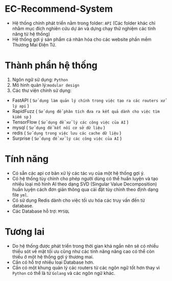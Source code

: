# EC-Recommend-System

- Hệ thống chính phát triển nằm trong folder: `API` (Các folder khác chỉ nhằm mục đích nghiên cứu dự án và dựng chạy thử nghiệm các tính năng từ hệ thống)
- Hệ thống gợi ý sản phẩm cá nhân hóa cho các website phần mềm Thương Mai Điện Tử.

# Thành phần hệ thống

1. Ngôn ngữ sử dụng: `Python`
2. Mô hình quản lý:`modular design`
3. Các thư viện chính sử dụng:

- FastAPI ( `Sử dụng làm quản lý chính trong việc tạo ra các routers xử lý api` )
- RapidFuzz ( `Sử dụng để phân tích đưa ra kết quả dành cho việc tìm kiếm sp` )
- TensorFlow ( `Sử dụng để xử lý các công việc của AI` )
- mysql ( `Sử dụng để kết nối cơ sở dữ liệu` )
- redis ( `Sử dụng trong việc lưu các cache dữ liệu` )
- Surprise ( `Sử dụng để xử lý các công việc của AI` )

# Tính năng

- Có sẵn các api cơ bản xử lý các tác vụ của một hệ thống gợi ý.
- Có hệ thống tùy chỉnh cho phép người dùng có thể huấn luyện và tạo nhiều loại mô hình AI theo dạng SVD (Singular Value Decomposition) huấn luyện cách đơn giản thông qua cài đặt tùy chỉnh theo định dạng file `yml`.
- Có sử dụng Redis dành cho việc tối ưu hóa các truy vấn đến từ database.
- Các Database hỗ trợ: `MYSQL`

# Tương lai

- Do hệ thống được phát triển trong thời gian khá ngắn nên sẽ có nhiều thiếu sót về mặt tối ưu cũng như các tính năng nâng cao có thể còn thiếu ở một hệ thống gợi ý thương mai.
- Cần có hỗ trợ nhiều loại Database hơn.
- Cần có một khung quản lý các routers từ các ngôn ngữ tốt hơn thay vì `Python` có thể là từ `Golang` và các ngôn ngữ khác.
